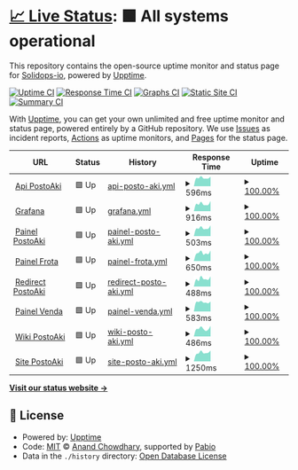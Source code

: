 # [📈 Live Status](https://upptime.solidops.io): <!--live status--> **🟩 All systems operational**

This repository contains the open-source uptime monitor and status page for [Solidops-io](https://upptime.solidops.io), powered by [Upptime](https://github.com/upptime/upptime).

[![Uptime CI](https://github.com/Solidops-io/upptime/workflows/Uptime%20CI/badge.svg)](https://github.com/Solidops-io/upptime/actions?query=workflow%3A%22Uptime+CI%22)
[![Response Time CI](https://github.com/Solidops-io/upptime/workflows/Response%20Time%20CI/badge.svg)](https://github.com/Solidops-io/upptime/actions?query=workflow%3A%22Response+Time+CI%22)
[![Graphs CI](https://github.com/Solidops-io/upptime/workflows/Graphs%20CI/badge.svg)](https://github.com/Solidops-io/upptime/actions?query=workflow%3A%22Graphs+CI%22)
[![Static Site CI](https://github.com/Solidops-io/upptime/workflows/Static%20Site%20CI/badge.svg)](https://github.com/Solidops-io/upptime/actions?query=workflow%3A%22Static+Site+CI%22)
[![Summary CI](https://github.com/Solidops-io/upptime/workflows/Summary%20CI/badge.svg)](https://github.com/Solidops-io/upptime/actions?query=workflow%3A%22Summary+CI%22)

With [Upptime](https://upptime.js.org), you can get your own unlimited and free uptime monitor and status page, powered entirely by a GitHub repository. We use [Issues](https://github.com/Solidops-io/upptime/issues) as incident reports, [Actions](https://github.com/Solidops-io/upptime/actions) as uptime monitors, and [Pages](https://upptime.solidops.io) for the status page.

<!--start: status pages-->
<!-- This summary is generated by Upptime (https://github.com/upptime/upptime) -->
<!-- Do not edit this manually, your changes will be overwritten -->
<!-- prettier-ignore -->
| URL | Status | History | Response Time | Uptime |
| --- | ------ | ------- | ------------- | ------ |
| <img alt="" src="https://icons.duckduckgo.com/ip3/redemeta.api.postoaki.com.ico" height="13"> [Api PostoAki](https://redemeta.api.postoaki.com/health) | 🟩 Up | [api-posto-aki.yml](https://github.com/Solidops-io/upptime-postoaki/commits/HEAD/history/api-posto-aki.yml) | <details><summary><img alt="Response time graph" src="./graphs/api-posto-aki/response-time-week.png" height="20"> 596ms</summary><br><a href="https://upptime.postoaki.app/history/api-posto-aki"><img alt="Response time 690" src="https://img.shields.io/endpoint?url=https%3A%2F%2Fraw.githubusercontent.com%2FSolidops-io%2Fupptime-postoaki%2FHEAD%2Fapi%2Fapi-posto-aki%2Fresponse-time.json"></a><br><a href="https://upptime.postoaki.app/history/api-posto-aki"><img alt="24-hour response time 674" src="https://img.shields.io/endpoint?url=https%3A%2F%2Fraw.githubusercontent.com%2FSolidops-io%2Fupptime-postoaki%2FHEAD%2Fapi%2Fapi-posto-aki%2Fresponse-time-day.json"></a><br><a href="https://upptime.postoaki.app/history/api-posto-aki"><img alt="7-day response time 596" src="https://img.shields.io/endpoint?url=https%3A%2F%2Fraw.githubusercontent.com%2FSolidops-io%2Fupptime-postoaki%2FHEAD%2Fapi%2Fapi-posto-aki%2Fresponse-time-week.json"></a><br><a href="https://upptime.postoaki.app/history/api-posto-aki"><img alt="30-day response time 614" src="https://img.shields.io/endpoint?url=https%3A%2F%2Fraw.githubusercontent.com%2FSolidops-io%2Fupptime-postoaki%2FHEAD%2Fapi%2Fapi-posto-aki%2Fresponse-time-month.json"></a><br><a href="https://upptime.postoaki.app/history/api-posto-aki"><img alt="1-year response time 690" src="https://img.shields.io/endpoint?url=https%3A%2F%2Fraw.githubusercontent.com%2FSolidops-io%2Fupptime-postoaki%2FHEAD%2Fapi%2Fapi-posto-aki%2Fresponse-time-year.json"></a></details> | <details><summary><a href="https://upptime.postoaki.app/history/api-posto-aki">100.00%</a></summary><a href="https://upptime.postoaki.app/history/api-posto-aki"><img alt="All-time uptime 99.86%" src="https://img.shields.io/endpoint?url=https%3A%2F%2Fraw.githubusercontent.com%2FSolidops-io%2Fupptime-postoaki%2FHEAD%2Fapi%2Fapi-posto-aki%2Fuptime.json"></a><br><a href="https://upptime.postoaki.app/history/api-posto-aki"><img alt="24-hour uptime 100.00%" src="https://img.shields.io/endpoint?url=https%3A%2F%2Fraw.githubusercontent.com%2FSolidops-io%2Fupptime-postoaki%2FHEAD%2Fapi%2Fapi-posto-aki%2Fuptime-day.json"></a><br><a href="https://upptime.postoaki.app/history/api-posto-aki"><img alt="7-day uptime 100.00%" src="https://img.shields.io/endpoint?url=https%3A%2F%2Fraw.githubusercontent.com%2FSolidops-io%2Fupptime-postoaki%2FHEAD%2Fapi%2Fapi-posto-aki%2Fuptime-week.json"></a><br><a href="https://upptime.postoaki.app/history/api-posto-aki"><img alt="30-day uptime 99.88%" src="https://img.shields.io/endpoint?url=https%3A%2F%2Fraw.githubusercontent.com%2FSolidops-io%2Fupptime-postoaki%2FHEAD%2Fapi%2Fapi-posto-aki%2Fuptime-month.json"></a><br><a href="https://upptime.postoaki.app/history/api-posto-aki"><img alt="1-year uptime 99.86%" src="https://img.shields.io/endpoint?url=https%3A%2F%2Fraw.githubusercontent.com%2FSolidops-io%2Fupptime-postoaki%2FHEAD%2Fapi%2Fapi-posto-aki%2Fuptime-year.json"></a></details>
| <img alt="" src="https://icons.duckduckgo.com/ip3/grafana.postoaki.app.ico" height="13"> [Grafana](https://grafana.postoaki.app) | 🟩 Up | [grafana.yml](https://github.com/Solidops-io/upptime-postoaki/commits/HEAD/history/grafana.yml) | <details><summary><img alt="Response time graph" src="./graphs/grafana/response-time-week.png" height="20"> 916ms</summary><br><a href="https://upptime.postoaki.app/history/grafana"><img alt="Response time 930" src="https://img.shields.io/endpoint?url=https%3A%2F%2Fraw.githubusercontent.com%2FSolidops-io%2Fupptime-postoaki%2FHEAD%2Fapi%2Fgrafana%2Fresponse-time.json"></a><br><a href="https://upptime.postoaki.app/history/grafana"><img alt="24-hour response time 1254" src="https://img.shields.io/endpoint?url=https%3A%2F%2Fraw.githubusercontent.com%2FSolidops-io%2Fupptime-postoaki%2FHEAD%2Fapi%2Fgrafana%2Fresponse-time-day.json"></a><br><a href="https://upptime.postoaki.app/history/grafana"><img alt="7-day response time 916" src="https://img.shields.io/endpoint?url=https%3A%2F%2Fraw.githubusercontent.com%2FSolidops-io%2Fupptime-postoaki%2FHEAD%2Fapi%2Fgrafana%2Fresponse-time-week.json"></a><br><a href="https://upptime.postoaki.app/history/grafana"><img alt="30-day response time 945" src="https://img.shields.io/endpoint?url=https%3A%2F%2Fraw.githubusercontent.com%2FSolidops-io%2Fupptime-postoaki%2FHEAD%2Fapi%2Fgrafana%2Fresponse-time-month.json"></a><br><a href="https://upptime.postoaki.app/history/grafana"><img alt="1-year response time 930" src="https://img.shields.io/endpoint?url=https%3A%2F%2Fraw.githubusercontent.com%2FSolidops-io%2Fupptime-postoaki%2FHEAD%2Fapi%2Fgrafana%2Fresponse-time-year.json"></a></details> | <details><summary><a href="https://upptime.postoaki.app/history/grafana">100.00%</a></summary><a href="https://upptime.postoaki.app/history/grafana"><img alt="All-time uptime 100.00%" src="https://img.shields.io/endpoint?url=https%3A%2F%2Fraw.githubusercontent.com%2FSolidops-io%2Fupptime-postoaki%2FHEAD%2Fapi%2Fgrafana%2Fuptime.json"></a><br><a href="https://upptime.postoaki.app/history/grafana"><img alt="24-hour uptime 100.00%" src="https://img.shields.io/endpoint?url=https%3A%2F%2Fraw.githubusercontent.com%2FSolidops-io%2Fupptime-postoaki%2FHEAD%2Fapi%2Fgrafana%2Fuptime-day.json"></a><br><a href="https://upptime.postoaki.app/history/grafana"><img alt="7-day uptime 100.00%" src="https://img.shields.io/endpoint?url=https%3A%2F%2Fraw.githubusercontent.com%2FSolidops-io%2Fupptime-postoaki%2FHEAD%2Fapi%2Fgrafana%2Fuptime-week.json"></a><br><a href="https://upptime.postoaki.app/history/grafana"><img alt="30-day uptime 100.00%" src="https://img.shields.io/endpoint?url=https%3A%2F%2Fraw.githubusercontent.com%2FSolidops-io%2Fupptime-postoaki%2FHEAD%2Fapi%2Fgrafana%2Fuptime-month.json"></a><br><a href="https://upptime.postoaki.app/history/grafana"><img alt="1-year uptime 100.00%" src="https://img.shields.io/endpoint?url=https%3A%2F%2Fraw.githubusercontent.com%2FSolidops-io%2Fupptime-postoaki%2FHEAD%2Fapi%2Fgrafana%2Fuptime-year.json"></a></details>
| <img alt="" src="https://icons.duckduckgo.com/ip3/painel.postoaki.com.br.ico" height="13"> [Painel PostoAki](https://painel.postoaki.com.br) | 🟩 Up | [painel-posto-aki.yml](https://github.com/Solidops-io/upptime-postoaki/commits/HEAD/history/painel-posto-aki.yml) | <details><summary><img alt="Response time graph" src="./graphs/painel-posto-aki/response-time-week.png" height="20"> 503ms</summary><br><a href="https://upptime.postoaki.app/history/painel-posto-aki"><img alt="Response time 550" src="https://img.shields.io/endpoint?url=https%3A%2F%2Fraw.githubusercontent.com%2FSolidops-io%2Fupptime-postoaki%2FHEAD%2Fapi%2Fpainel-posto-aki%2Fresponse-time.json"></a><br><a href="https://upptime.postoaki.app/history/painel-posto-aki"><img alt="24-hour response time 663" src="https://img.shields.io/endpoint?url=https%3A%2F%2Fraw.githubusercontent.com%2FSolidops-io%2Fupptime-postoaki%2FHEAD%2Fapi%2Fpainel-posto-aki%2Fresponse-time-day.json"></a><br><a href="https://upptime.postoaki.app/history/painel-posto-aki"><img alt="7-day response time 503" src="https://img.shields.io/endpoint?url=https%3A%2F%2Fraw.githubusercontent.com%2FSolidops-io%2Fupptime-postoaki%2FHEAD%2Fapi%2Fpainel-posto-aki%2Fresponse-time-week.json"></a><br><a href="https://upptime.postoaki.app/history/painel-posto-aki"><img alt="30-day response time 550" src="https://img.shields.io/endpoint?url=https%3A%2F%2Fraw.githubusercontent.com%2FSolidops-io%2Fupptime-postoaki%2FHEAD%2Fapi%2Fpainel-posto-aki%2Fresponse-time-month.json"></a><br><a href="https://upptime.postoaki.app/history/painel-posto-aki"><img alt="1-year response time 550" src="https://img.shields.io/endpoint?url=https%3A%2F%2Fraw.githubusercontent.com%2FSolidops-io%2Fupptime-postoaki%2FHEAD%2Fapi%2Fpainel-posto-aki%2Fresponse-time-year.json"></a></details> | <details><summary><a href="https://upptime.postoaki.app/history/painel-posto-aki">100.00%</a></summary><a href="https://upptime.postoaki.app/history/painel-posto-aki"><img alt="All-time uptime 100.00%" src="https://img.shields.io/endpoint?url=https%3A%2F%2Fraw.githubusercontent.com%2FSolidops-io%2Fupptime-postoaki%2FHEAD%2Fapi%2Fpainel-posto-aki%2Fuptime.json"></a><br><a href="https://upptime.postoaki.app/history/painel-posto-aki"><img alt="24-hour uptime 100.00%" src="https://img.shields.io/endpoint?url=https%3A%2F%2Fraw.githubusercontent.com%2FSolidops-io%2Fupptime-postoaki%2FHEAD%2Fapi%2Fpainel-posto-aki%2Fuptime-day.json"></a><br><a href="https://upptime.postoaki.app/history/painel-posto-aki"><img alt="7-day uptime 100.00%" src="https://img.shields.io/endpoint?url=https%3A%2F%2Fraw.githubusercontent.com%2FSolidops-io%2Fupptime-postoaki%2FHEAD%2Fapi%2Fpainel-posto-aki%2Fuptime-week.json"></a><br><a href="https://upptime.postoaki.app/history/painel-posto-aki"><img alt="30-day uptime 100.00%" src="https://img.shields.io/endpoint?url=https%3A%2F%2Fraw.githubusercontent.com%2FSolidops-io%2Fupptime-postoaki%2FHEAD%2Fapi%2Fpainel-posto-aki%2Fuptime-month.json"></a><br><a href="https://upptime.postoaki.app/history/painel-posto-aki"><img alt="1-year uptime 100.00%" src="https://img.shields.io/endpoint?url=https%3A%2F%2Fraw.githubusercontent.com%2FSolidops-io%2Fupptime-postoaki%2FHEAD%2Fapi%2Fpainel-posto-aki%2Fuptime-year.json"></a></details>
| <img alt="" src="https://icons.duckduckgo.com/ip3/painelfrota.postoaki.com.br.ico" height="13"> [Painel Frota](https://painelfrota.postoaki.com.br) | 🟩 Up | [painel-frota.yml](https://github.com/Solidops-io/upptime-postoaki/commits/HEAD/history/painel-frota.yml) | <details><summary><img alt="Response time graph" src="./graphs/painel-frota/response-time-week.png" height="20"> 650ms</summary><br><a href="https://upptime.postoaki.app/history/painel-frota"><img alt="Response time 694" src="https://img.shields.io/endpoint?url=https%3A%2F%2Fraw.githubusercontent.com%2FSolidops-io%2Fupptime-postoaki%2FHEAD%2Fapi%2Fpainel-frota%2Fresponse-time.json"></a><br><a href="https://upptime.postoaki.app/history/painel-frota"><img alt="24-hour response time 836" src="https://img.shields.io/endpoint?url=https%3A%2F%2Fraw.githubusercontent.com%2FSolidops-io%2Fupptime-postoaki%2FHEAD%2Fapi%2Fpainel-frota%2Fresponse-time-day.json"></a><br><a href="https://upptime.postoaki.app/history/painel-frota"><img alt="7-day response time 650" src="https://img.shields.io/endpoint?url=https%3A%2F%2Fraw.githubusercontent.com%2FSolidops-io%2Fupptime-postoaki%2FHEAD%2Fapi%2Fpainel-frota%2Fresponse-time-week.json"></a><br><a href="https://upptime.postoaki.app/history/painel-frota"><img alt="30-day response time 694" src="https://img.shields.io/endpoint?url=https%3A%2F%2Fraw.githubusercontent.com%2FSolidops-io%2Fupptime-postoaki%2FHEAD%2Fapi%2Fpainel-frota%2Fresponse-time-month.json"></a><br><a href="https://upptime.postoaki.app/history/painel-frota"><img alt="1-year response time 694" src="https://img.shields.io/endpoint?url=https%3A%2F%2Fraw.githubusercontent.com%2FSolidops-io%2Fupptime-postoaki%2FHEAD%2Fapi%2Fpainel-frota%2Fresponse-time-year.json"></a></details> | <details><summary><a href="https://upptime.postoaki.app/history/painel-frota">100.00%</a></summary><a href="https://upptime.postoaki.app/history/painel-frota"><img alt="All-time uptime 100.00%" src="https://img.shields.io/endpoint?url=https%3A%2F%2Fraw.githubusercontent.com%2FSolidops-io%2Fupptime-postoaki%2FHEAD%2Fapi%2Fpainel-frota%2Fuptime.json"></a><br><a href="https://upptime.postoaki.app/history/painel-frota"><img alt="24-hour uptime 100.00%" src="https://img.shields.io/endpoint?url=https%3A%2F%2Fraw.githubusercontent.com%2FSolidops-io%2Fupptime-postoaki%2FHEAD%2Fapi%2Fpainel-frota%2Fuptime-day.json"></a><br><a href="https://upptime.postoaki.app/history/painel-frota"><img alt="7-day uptime 100.00%" src="https://img.shields.io/endpoint?url=https%3A%2F%2Fraw.githubusercontent.com%2FSolidops-io%2Fupptime-postoaki%2FHEAD%2Fapi%2Fpainel-frota%2Fuptime-week.json"></a><br><a href="https://upptime.postoaki.app/history/painel-frota"><img alt="30-day uptime 100.00%" src="https://img.shields.io/endpoint?url=https%3A%2F%2Fraw.githubusercontent.com%2FSolidops-io%2Fupptime-postoaki%2FHEAD%2Fapi%2Fpainel-frota%2Fuptime-month.json"></a><br><a href="https://upptime.postoaki.app/history/painel-frota"><img alt="1-year uptime 100.00%" src="https://img.shields.io/endpoint?url=https%3A%2F%2Fraw.githubusercontent.com%2FSolidops-io%2Fupptime-postoaki%2FHEAD%2Fapi%2Fpainel-frota%2Fuptime-year.json"></a></details>
| <img alt="" src="https://icons.duckduckgo.com/ip3/redirect.postoaki.com.br.ico" height="13"> [Redirect PostoAki](https://redirect.postoaki.com.br) | 🟩 Up | [redirect-posto-aki.yml](https://github.com/Solidops-io/upptime-postoaki/commits/HEAD/history/redirect-posto-aki.yml) | <details><summary><img alt="Response time graph" src="./graphs/redirect-posto-aki/response-time-week.png" height="20"> 488ms</summary><br><a href="https://upptime.postoaki.app/history/redirect-posto-aki"><img alt="Response time 520" src="https://img.shields.io/endpoint?url=https%3A%2F%2Fraw.githubusercontent.com%2FSolidops-io%2Fupptime-postoaki%2FHEAD%2Fapi%2Fredirect-posto-aki%2Fresponse-time.json"></a><br><a href="https://upptime.postoaki.app/history/redirect-posto-aki"><img alt="24-hour response time 627" src="https://img.shields.io/endpoint?url=https%3A%2F%2Fraw.githubusercontent.com%2FSolidops-io%2Fupptime-postoaki%2FHEAD%2Fapi%2Fredirect-posto-aki%2Fresponse-time-day.json"></a><br><a href="https://upptime.postoaki.app/history/redirect-posto-aki"><img alt="7-day response time 488" src="https://img.shields.io/endpoint?url=https%3A%2F%2Fraw.githubusercontent.com%2FSolidops-io%2Fupptime-postoaki%2FHEAD%2Fapi%2Fredirect-posto-aki%2Fresponse-time-week.json"></a><br><a href="https://upptime.postoaki.app/history/redirect-posto-aki"><img alt="30-day response time 520" src="https://img.shields.io/endpoint?url=https%3A%2F%2Fraw.githubusercontent.com%2FSolidops-io%2Fupptime-postoaki%2FHEAD%2Fapi%2Fredirect-posto-aki%2Fresponse-time-month.json"></a><br><a href="https://upptime.postoaki.app/history/redirect-posto-aki"><img alt="1-year response time 520" src="https://img.shields.io/endpoint?url=https%3A%2F%2Fraw.githubusercontent.com%2FSolidops-io%2Fupptime-postoaki%2FHEAD%2Fapi%2Fredirect-posto-aki%2Fresponse-time-year.json"></a></details> | <details><summary><a href="https://upptime.postoaki.app/history/redirect-posto-aki">100.00%</a></summary><a href="https://upptime.postoaki.app/history/redirect-posto-aki"><img alt="All-time uptime 100.00%" src="https://img.shields.io/endpoint?url=https%3A%2F%2Fraw.githubusercontent.com%2FSolidops-io%2Fupptime-postoaki%2FHEAD%2Fapi%2Fredirect-posto-aki%2Fuptime.json"></a><br><a href="https://upptime.postoaki.app/history/redirect-posto-aki"><img alt="24-hour uptime 100.00%" src="https://img.shields.io/endpoint?url=https%3A%2F%2Fraw.githubusercontent.com%2FSolidops-io%2Fupptime-postoaki%2FHEAD%2Fapi%2Fredirect-posto-aki%2Fuptime-day.json"></a><br><a href="https://upptime.postoaki.app/history/redirect-posto-aki"><img alt="7-day uptime 100.00%" src="https://img.shields.io/endpoint?url=https%3A%2F%2Fraw.githubusercontent.com%2FSolidops-io%2Fupptime-postoaki%2FHEAD%2Fapi%2Fredirect-posto-aki%2Fuptime-week.json"></a><br><a href="https://upptime.postoaki.app/history/redirect-posto-aki"><img alt="30-day uptime 100.00%" src="https://img.shields.io/endpoint?url=https%3A%2F%2Fraw.githubusercontent.com%2FSolidops-io%2Fupptime-postoaki%2FHEAD%2Fapi%2Fredirect-posto-aki%2Fuptime-month.json"></a><br><a href="https://upptime.postoaki.app/history/redirect-posto-aki"><img alt="1-year uptime 100.00%" src="https://img.shields.io/endpoint?url=https%3A%2F%2Fraw.githubusercontent.com%2FSolidops-io%2Fupptime-postoaki%2FHEAD%2Fapi%2Fredirect-posto-aki%2Fuptime-year.json"></a></details>
| <img alt="" src="https://icons.duckduckgo.com/ip3/painelvenda.postoaki.com.br.ico" height="13"> [Painel Venda](https://painelvenda.postoaki.com.br) | 🟩 Up | [painel-venda.yml](https://github.com/Solidops-io/upptime-postoaki/commits/HEAD/history/painel-venda.yml) | <details><summary><img alt="Response time graph" src="./graphs/painel-venda/response-time-week.png" height="20"> 583ms</summary><br><a href="https://upptime.postoaki.app/history/painel-venda"><img alt="Response time 639" src="https://img.shields.io/endpoint?url=https%3A%2F%2Fraw.githubusercontent.com%2FSolidops-io%2Fupptime-postoaki%2FHEAD%2Fapi%2Fpainel-venda%2Fresponse-time.json"></a><br><a href="https://upptime.postoaki.app/history/painel-venda"><img alt="24-hour response time 619" src="https://img.shields.io/endpoint?url=https%3A%2F%2Fraw.githubusercontent.com%2FSolidops-io%2Fupptime-postoaki%2FHEAD%2Fapi%2Fpainel-venda%2Fresponse-time-day.json"></a><br><a href="https://upptime.postoaki.app/history/painel-venda"><img alt="7-day response time 583" src="https://img.shields.io/endpoint?url=https%3A%2F%2Fraw.githubusercontent.com%2FSolidops-io%2Fupptime-postoaki%2FHEAD%2Fapi%2Fpainel-venda%2Fresponse-time-week.json"></a><br><a href="https://upptime.postoaki.app/history/painel-venda"><img alt="30-day response time 639" src="https://img.shields.io/endpoint?url=https%3A%2F%2Fraw.githubusercontent.com%2FSolidops-io%2Fupptime-postoaki%2FHEAD%2Fapi%2Fpainel-venda%2Fresponse-time-month.json"></a><br><a href="https://upptime.postoaki.app/history/painel-venda"><img alt="1-year response time 639" src="https://img.shields.io/endpoint?url=https%3A%2F%2Fraw.githubusercontent.com%2FSolidops-io%2Fupptime-postoaki%2FHEAD%2Fapi%2Fpainel-venda%2Fresponse-time-year.json"></a></details> | <details><summary><a href="https://upptime.postoaki.app/history/painel-venda">100.00%</a></summary><a href="https://upptime.postoaki.app/history/painel-venda"><img alt="All-time uptime 100.00%" src="https://img.shields.io/endpoint?url=https%3A%2F%2Fraw.githubusercontent.com%2FSolidops-io%2Fupptime-postoaki%2FHEAD%2Fapi%2Fpainel-venda%2Fuptime.json"></a><br><a href="https://upptime.postoaki.app/history/painel-venda"><img alt="24-hour uptime 100.00%" src="https://img.shields.io/endpoint?url=https%3A%2F%2Fraw.githubusercontent.com%2FSolidops-io%2Fupptime-postoaki%2FHEAD%2Fapi%2Fpainel-venda%2Fuptime-day.json"></a><br><a href="https://upptime.postoaki.app/history/painel-venda"><img alt="7-day uptime 100.00%" src="https://img.shields.io/endpoint?url=https%3A%2F%2Fraw.githubusercontent.com%2FSolidops-io%2Fupptime-postoaki%2FHEAD%2Fapi%2Fpainel-venda%2Fuptime-week.json"></a><br><a href="https://upptime.postoaki.app/history/painel-venda"><img alt="30-day uptime 100.00%" src="https://img.shields.io/endpoint?url=https%3A%2F%2Fraw.githubusercontent.com%2FSolidops-io%2Fupptime-postoaki%2FHEAD%2Fapi%2Fpainel-venda%2Fuptime-month.json"></a><br><a href="https://upptime.postoaki.app/history/painel-venda"><img alt="1-year uptime 100.00%" src="https://img.shields.io/endpoint?url=https%3A%2F%2Fraw.githubusercontent.com%2FSolidops-io%2Fupptime-postoaki%2FHEAD%2Fapi%2Fpainel-venda%2Fuptime-year.json"></a></details>
| <img alt="" src="https://icons.duckduckgo.com/ip3/wiki.postoaki.com.br.ico" height="13"> [Wiki PostoAki](https://wiki.postoaki.com.br) | 🟩 Up | [wiki-posto-aki.yml](https://github.com/Solidops-io/upptime-postoaki/commits/HEAD/history/wiki-posto-aki.yml) | <details><summary><img alt="Response time graph" src="./graphs/wiki-posto-aki/response-time-week.png" height="20"> 486ms</summary><br><a href="https://upptime.postoaki.app/history/wiki-posto-aki"><img alt="Response time 514" src="https://img.shields.io/endpoint?url=https%3A%2F%2Fraw.githubusercontent.com%2FSolidops-io%2Fupptime-postoaki%2FHEAD%2Fapi%2Fwiki-posto-aki%2Fresponse-time.json"></a><br><a href="https://upptime.postoaki.app/history/wiki-posto-aki"><img alt="24-hour response time 655" src="https://img.shields.io/endpoint?url=https%3A%2F%2Fraw.githubusercontent.com%2FSolidops-io%2Fupptime-postoaki%2FHEAD%2Fapi%2Fwiki-posto-aki%2Fresponse-time-day.json"></a><br><a href="https://upptime.postoaki.app/history/wiki-posto-aki"><img alt="7-day response time 486" src="https://img.shields.io/endpoint?url=https%3A%2F%2Fraw.githubusercontent.com%2FSolidops-io%2Fupptime-postoaki%2FHEAD%2Fapi%2Fwiki-posto-aki%2Fresponse-time-week.json"></a><br><a href="https://upptime.postoaki.app/history/wiki-posto-aki"><img alt="30-day response time 514" src="https://img.shields.io/endpoint?url=https%3A%2F%2Fraw.githubusercontent.com%2FSolidops-io%2Fupptime-postoaki%2FHEAD%2Fapi%2Fwiki-posto-aki%2Fresponse-time-month.json"></a><br><a href="https://upptime.postoaki.app/history/wiki-posto-aki"><img alt="1-year response time 514" src="https://img.shields.io/endpoint?url=https%3A%2F%2Fraw.githubusercontent.com%2FSolidops-io%2Fupptime-postoaki%2FHEAD%2Fapi%2Fwiki-posto-aki%2Fresponse-time-year.json"></a></details> | <details><summary><a href="https://upptime.postoaki.app/history/wiki-posto-aki">100.00%</a></summary><a href="https://upptime.postoaki.app/history/wiki-posto-aki"><img alt="All-time uptime 100.00%" src="https://img.shields.io/endpoint?url=https%3A%2F%2Fraw.githubusercontent.com%2FSolidops-io%2Fupptime-postoaki%2FHEAD%2Fapi%2Fwiki-posto-aki%2Fuptime.json"></a><br><a href="https://upptime.postoaki.app/history/wiki-posto-aki"><img alt="24-hour uptime 100.00%" src="https://img.shields.io/endpoint?url=https%3A%2F%2Fraw.githubusercontent.com%2FSolidops-io%2Fupptime-postoaki%2FHEAD%2Fapi%2Fwiki-posto-aki%2Fuptime-day.json"></a><br><a href="https://upptime.postoaki.app/history/wiki-posto-aki"><img alt="7-day uptime 100.00%" src="https://img.shields.io/endpoint?url=https%3A%2F%2Fraw.githubusercontent.com%2FSolidops-io%2Fupptime-postoaki%2FHEAD%2Fapi%2Fwiki-posto-aki%2Fuptime-week.json"></a><br><a href="https://upptime.postoaki.app/history/wiki-posto-aki"><img alt="30-day uptime 100.00%" src="https://img.shields.io/endpoint?url=https%3A%2F%2Fraw.githubusercontent.com%2FSolidops-io%2Fupptime-postoaki%2FHEAD%2Fapi%2Fwiki-posto-aki%2Fuptime-month.json"></a><br><a href="https://upptime.postoaki.app/history/wiki-posto-aki"><img alt="1-year uptime 100.00%" src="https://img.shields.io/endpoint?url=https%3A%2F%2Fraw.githubusercontent.com%2FSolidops-io%2Fupptime-postoaki%2FHEAD%2Fapi%2Fwiki-posto-aki%2Fuptime-year.json"></a></details>
| <img alt="" src="https://icons.duckduckgo.com/ip3/www.postoaki.com.br.ico" height="13"> [Site PostoAki](https://www.postoaki.com.br) | 🟩 Up | [site-posto-aki.yml](https://github.com/Solidops-io/upptime-postoaki/commits/HEAD/history/site-posto-aki.yml) | <details><summary><img alt="Response time graph" src="./graphs/site-posto-aki/response-time-week.png" height="20"> 1250ms</summary><br><a href="https://upptime.postoaki.app/history/site-posto-aki"><img alt="Response time 1315" src="https://img.shields.io/endpoint?url=https%3A%2F%2Fraw.githubusercontent.com%2FSolidops-io%2Fupptime-postoaki%2FHEAD%2Fapi%2Fsite-posto-aki%2Fresponse-time.json"></a><br><a href="https://upptime.postoaki.app/history/site-posto-aki"><img alt="24-hour response time 1540" src="https://img.shields.io/endpoint?url=https%3A%2F%2Fraw.githubusercontent.com%2FSolidops-io%2Fupptime-postoaki%2FHEAD%2Fapi%2Fsite-posto-aki%2Fresponse-time-day.json"></a><br><a href="https://upptime.postoaki.app/history/site-posto-aki"><img alt="7-day response time 1250" src="https://img.shields.io/endpoint?url=https%3A%2F%2Fraw.githubusercontent.com%2FSolidops-io%2Fupptime-postoaki%2FHEAD%2Fapi%2Fsite-posto-aki%2Fresponse-time-week.json"></a><br><a href="https://upptime.postoaki.app/history/site-posto-aki"><img alt="30-day response time 1315" src="https://img.shields.io/endpoint?url=https%3A%2F%2Fraw.githubusercontent.com%2FSolidops-io%2Fupptime-postoaki%2FHEAD%2Fapi%2Fsite-posto-aki%2Fresponse-time-month.json"></a><br><a href="https://upptime.postoaki.app/history/site-posto-aki"><img alt="1-year response time 1315" src="https://img.shields.io/endpoint?url=https%3A%2F%2Fraw.githubusercontent.com%2FSolidops-io%2Fupptime-postoaki%2FHEAD%2Fapi%2Fsite-posto-aki%2Fresponse-time-year.json"></a></details> | <details><summary><a href="https://upptime.postoaki.app/history/site-posto-aki">100.00%</a></summary><a href="https://upptime.postoaki.app/history/site-posto-aki"><img alt="All-time uptime 100.00%" src="https://img.shields.io/endpoint?url=https%3A%2F%2Fraw.githubusercontent.com%2FSolidops-io%2Fupptime-postoaki%2FHEAD%2Fapi%2Fsite-posto-aki%2Fuptime.json"></a><br><a href="https://upptime.postoaki.app/history/site-posto-aki"><img alt="24-hour uptime 100.00%" src="https://img.shields.io/endpoint?url=https%3A%2F%2Fraw.githubusercontent.com%2FSolidops-io%2Fupptime-postoaki%2FHEAD%2Fapi%2Fsite-posto-aki%2Fuptime-day.json"></a><br><a href="https://upptime.postoaki.app/history/site-posto-aki"><img alt="7-day uptime 100.00%" src="https://img.shields.io/endpoint?url=https%3A%2F%2Fraw.githubusercontent.com%2FSolidops-io%2Fupptime-postoaki%2FHEAD%2Fapi%2Fsite-posto-aki%2Fuptime-week.json"></a><br><a href="https://upptime.postoaki.app/history/site-posto-aki"><img alt="30-day uptime 100.00%" src="https://img.shields.io/endpoint?url=https%3A%2F%2Fraw.githubusercontent.com%2FSolidops-io%2Fupptime-postoaki%2FHEAD%2Fapi%2Fsite-posto-aki%2Fuptime-month.json"></a><br><a href="https://upptime.postoaki.app/history/site-posto-aki"><img alt="1-year uptime 100.00%" src="https://img.shields.io/endpoint?url=https%3A%2F%2Fraw.githubusercontent.com%2FSolidops-io%2Fupptime-postoaki%2FHEAD%2Fapi%2Fsite-posto-aki%2Fuptime-year.json"></a></details>

<!--end: status pages-->

[**Visit our status website →**](https://upptime.solidops.io)

## 📄 License

- Powered by: [Upptime](https://github.com/upptime/upptime)
- Code: [MIT](./LICENSE) © [Anand Chowdhary](https://anandchowdhary.com), supported by [Pabio](https://pabio.com)
- Data in the `./history` directory: [Open Database License](https://opendatacommons.org/licenses/odbl/1-0/)
